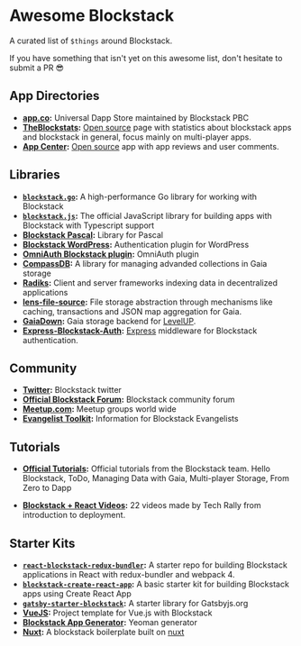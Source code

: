 # Awesome Blockstack

A curated list of `$things` around Blockstack.

If you have something that isn't yet on this awesome list, don't hesitate to submit a PR :sunglasses:


## App Directories

* **[app.co](https://app.co/blockstack):** Universal Dapp Store maintained by Blockstack PBC
* **[TheBlockstats](https://theblockstats.com/):** [Open source](https://github.com/vrepsys/blockstats-page) page with statistics about blockstack apps and blockstack in general, focus mainly on multi-player apps.
* **[App Center](https://app-center.openintents.org/):** [Open source](https://gitlab.com/friedger/app-center) app with app reviews and user comments.

## Libraries

* **[`blockstack.go`](https://github.com/jackzampolin/blockstack.go):** A high-performance Go library for working with Blockstack
* **[`blockstack.js`](https://github.com/blockstack/blockstack.js):** The official JavaScript library for building apps with Blockstack with Typescript support
* **[Blockstack Pascal](https://github.com/blackholeorganization/BlockstackPascal):** Library for Pascal
* **[Blockstack WordPress](https://github.com/saul-avikar/wordpress-blockstack-sso):** Authentication plugin for WordPress
* **[OmniAuth Blockstack plugin](https://github.com/blockstack/omniauth-blockstack):** OmniAuth plugin
* **[CompassDB](https://github.com/eder-ai/compass-db):** A library for managing advanded collections in Gaia storage
* **[Radiks](https://github.com/blockstack-radiks/):** Client and server frameworks indexing data in decentralized applications
* **[lens-file-source](https://gitlab.com/MyLens/lens-file-source):** File storage abstraction through mechanisms like caching, transactions and JSON map aggregation for Gaia.  
* **[GaiaDown](https://github.com/AcidLeroy/gaiadown-ts):** Gaia storage backend for [LevelUP](https://github.com/Level/levelup).
* **[Express-Blockstack-Auth](https://gitlab.com/MyLens/express-blockstack-auth):** [Express](https://github.com/expressjs/express) middleware for Blockstack authentication.


## Community

* **[Twitter](https://twitter.com/blockstack):** Blockstack twitter
* **[Official Blockstack Forum](https://forum.blockstack.org):** Blockstack community forum
* **[Meetup.com](https://www.meetup.com/topics/blockstack/all):** Meetup groups world wide
* **[Evangelist Toolkit](https://forum.blockstack.org/t/evangelist-toolkit/4969):** Information for Blockstack Evangelists

## Tutorials

* **[Official Tutorials](https://blockstack.org/tutorials):** Official tutorials from the Blockstack team.  Hello Blockstack, ToDo, Managing Data with Gaia, Multi-player Storage, From Zero to Dapp

* **[Blockstack + React Videos](https://www.youtube.com/playlist?list=PLDQHh6RjV5oUJNbtnzV11VVghiJTPJ5Wv):** 22 videos made by Tech Rally from introduction to deployment.
## Starter Kits

* **[`react-blockstack-redux-bundler`](https://github.com/aulneau/react-blockstack-redux-bundler):** A starter repo for building Blockstack applications in React with redux-bundler and webpack 4. 
* **[`blockstack-create-react-app`](https://github.com/benoror/blockstack-create-react-app):** A basic starter kit for building Blockstack apps using Create React App
* **[`gatsby-starter-blockstack`](https://github.com/friedger/gatsby-starter-blockstack):** A starter library for Gatsbyjs.org
* **[VueJS](https://github.com/turinglabsorg/Vuejs-Blockstack):** Project template for Vue.js with Blockstack
* **[Blockstack App Generator](https://github.com/blockstack/blockstack-app-generator):** Yeoman generator
* **[Nuxt](https://github.com/iwouldrathercode/nuxt-blockstack-starter):** A blockstack boilerplate built on [nuxt](https://nuxtjs.org/)
